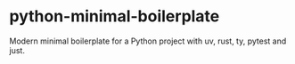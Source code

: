 # python-minimal-boilerplate
Modern minimal boilerplate for a Python project with uv, rust, ty, pytest and just.
